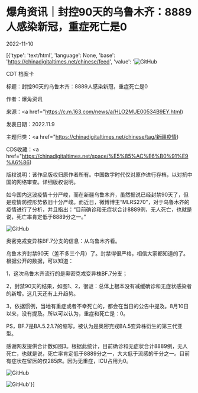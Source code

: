 # 爆角资讯｜封控90天的乌鲁木齐：8889人感染新冠，重症死亡是0

2022-11-10

[{'type': 'text/html', 'language': None, 'base': 'https://chinadigitaltimes.net/chinese/feed', 'value': '![GitHub](https://chinadigitaltimes.net/chinese/files/2022/11/image-1668088294605-768x486.png)

CDT 档案卡

标题：封控90天的乌鲁木齐：8889人感染新冠，重症死亡是0

作者：爆角资讯

来源：<a href="https://c.m.163.com/news/a/HLO2MUE00534B9EY.html)

发表日期：2022.11.9

主题归类：<a href="https://chinadigitaltimes.net/chinese/tag/新疆疫情)

CDS收藏：<a href="https://chinadigitaltimes.net/space/%E5%85%AC%E6%B0%91%E9%A6%86)

版权说明：该作品版权归原作者所有。中国数字时代仅对原作进行存档，以对抗中国的网络审查。详细版权说明。





如今国内这波疫情十分严峻，而在新疆乌鲁木齐，虽然据说已经封禁90天了，但是疫情防控形势依旧十分严峻。而近日，微博博主“MLRS270”，对于乌鲁木齐的疫情进行了分析，并且指出：“目前确诊和无症状合计8889例，无人死亡，也就是说，死亡率肯定低于8889分之一。”

![GitHub](https://chinadigitaltimes.net/chinese/files/2022/11/image-1668088294605.png)

奥密克戎变异株BF.7分支的信息：从乌鲁木齐看。

乌鲁木齐封禁90天（差不多三个月）了。封禁得很严格，相信大家都知道的了。根据公开的数据，可以知道：

1，这次乌鲁木齐流行的是奥密克戎变异株BF.7分支；

2，封禁90天的结果，如图1、2，很谜：总体上根本没有减缓确诊和无症状感染者的新增。这几天还有上升趋势。

3，依据惯例，当地有重症或者不幸死亡的，都会在当日的公告中提及。8月10日以来，没有提及。所以可以认为，重症和死亡是：0。

PS，BF.7是BA.5.2.1.7的缩写，被认为是奥密克戎BA.5变异株衍生的第三代亚型。

感谢网友提供合计数如图3。根据此统计，目前确诊和无症状合计8889例，无人死亡，也就是说，死亡率肯定低于8889分之一，大大低于流感的千分之一。目前有症状在留医的仅285床。因为无重症，ICU占用为0。

![GitHub](https://chinadigitaltimes.net/chinese/files/2022/11/image-1668088337992.png)

![GitHub](https://chinadigitaltimes.net/chinese/files/2022/11/image-1668088369338.png)'}]
